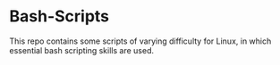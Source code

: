 # Bash-Scripts
This repo contains some scripts of varying difficulty for Linux, in which essential bash scripting skills are used.
